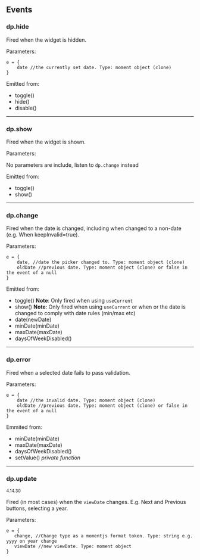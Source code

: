 ## Events

### dp.hide

Fired when the widget is hidden.

Parameters:

```
e = {
    date //the currently set date. Type: moment object (clone)
}
```

Emitted from:

* toggle()
* hide()
* disable()

----------------------

### dp.show

Fired when the widget is shown.

Parameters:

No parameters are include, listen to `dp.change` instead

Emitted from:

* toggle()
* show()

----------------------

### dp.change

Fired when the date is changed, including when changed to a non-date (e.g. When keepInvalid=true).

Parameters:

```
e = {
    date, //date the picker changed to. Type: moment object (clone)
    oldDate //previous date. Type: moment object (clone) or false in the event of a null
}
```

Emitted from:

* toggle() **Note**: Only fired when using `useCurrent`
* show() **Note**: Only fired when using `useCurrent` or when or the date is changed to comply with date rules (min/max etc)
* date(newDate)
* minDate(minDate)
* maxDate(maxDate)
* daysOfWeekDisabled()

----------------------

### dp.error

Fired when a selected date fails to pass validation.

Parameters:

```
e = {
    date //the invalid date. Type: moment object (clone)
    oldDate //previous date. Type: moment object (clone) or false in the event of a null
}
```

Emmited from:

* minDate(minDate)
* maxDate(maxDate)
* daysOfWeekDisabled()
* setValue() *private function*

----------------------

### dp.update

<small>4.14.30</small>

Fired (in most cases) when the `viewDate` changes. E.g. Next and Previous buttons, selecting a year.

Parameters:

```
e = {
   change, //Change type as a momentjs format token. Type: string e.g. yyyy on year change
   viewDate //new viewDate. Type: moment object
}
```